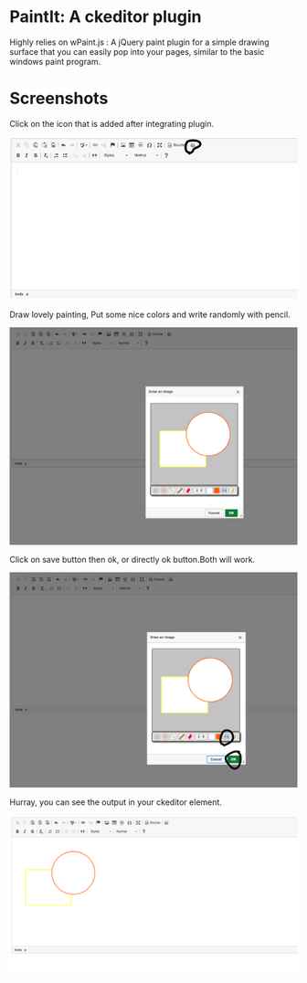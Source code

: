 # PaintIt: A ckeditor plugin

Highly relies on wPaint.js : A jQuery paint plugin for a simple drawing surface that you can easily pop into your pages, similar to the basic windows paint program.

# Screenshots

Click on the icon that is added after integrating plugin.

![Integration in ckeditor 4.x](./paintIt/assets/ckeditor_test.png "Integration in ckeditor 4.x")

Draw lovely painting, Put some nice colors and write randomly with pencil.

![Usage in ckeditor 4.x](./paintIt/assets/ckeditor_test_2.png "Usage in ckeditor 4.x")

Click on save button then ok, or directly ok button.Both will work.

![Save drawing in ckeditor 4.x](./paintIt/assets/ckeditor_test_3.png "Save drawing in ckeditor 4.x")

Hurray, you can see the output in your ckeditor element.

![View drawing in ckeditor 4.x](./paintIt/assets/ckeditor_test_4.png "View drawing in ckeditor 4.x")